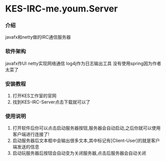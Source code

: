 # KES-IRC-me.youm.Server

### 介绍

javafx和netty做的IRC通信服务器

### 软件架构

javafx作UI netty实现网络通信
log4j作为日志输出工具
没有使用spring因为作者太菜了

### 安装教程

1.  打开KES工作室的官网
2.  找到KES-IRC-Server点击下载就可以了

### 使用说明

1.  打开软件后你可以点击启动服务器按钮,服务器会自动启动,之后你就可以使用客户端进行连接了!
2.  启动服务器后文本框中会输出很多文本,其中标记有[Client-User]的就是客户端发送的信息
3.  启动玩服务器后按钮会自动变为关闭服务器,点击后服务器会自动关闭

